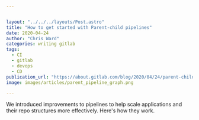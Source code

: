 ```yaml
---


layout: "../../../layouts/Post.astro"
title: "How to get started with Parent-child pipelines"
date: 2020-04-24
author: "Chris Ward"
categories: writing gitlab
tags: 
  - CI
  - gitlab
  - devops
  - CD
publication_url: "https://about.gitlab.com/blog/2020/04/24/parent-child-pipelines/"
image: images/articles/parent_pipeline_graph.png

---
```

We introduced improvements to pipelines to help scale applications and their repo structures more effectively. Here's how they work.


